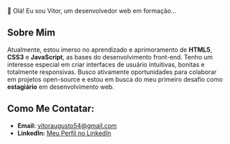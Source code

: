 👋 Olá! Eu sou Vitor, um desenvolvedor web em formação...
## Sobre Mim

  Atualmente, estou imerso no aprendizado e aprimoramento de **HTML5**, **CSS3** e **JavaScript**, as bases do desenvolvimento front-end.
  Tenho um interesse especial em criar interfaces de usuário intuitivas, bonitas e totalmente responsivas.
  Busco ativamente oportunidades para colaborar em projetos open-source e estou em busca do meu primeiro desafio como **estagiário** em desenvolvimento web.
 ## Como Me Contatar:
   * **Email:** [vitoraugusto54@gmail.com](mailto:vitoraugusto54@gmail.com)
   * **LinkedIn:** [Meu Perfil no LinkedIn](https://www.linkedin.com/in/vitor-augusto-reis-dos-santos-20ab1025a/)
<!---
Vitor-01/Vitor-01 is a ✨ special ✨ repository because its `README.md` (this file) appears on your GitHub profile.
You can click the Preview link to take a look at your changes.
--->
